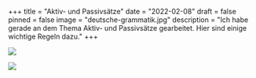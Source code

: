+++
title = "Aktiv- und Passivsätze"
date = "2022-02-08"
draft = false
pinned = false
image = "deutsche-grammatik.jpg"
description = "Ich habe gerade an dem Thema Aktiv- und Passivsätze gearbeitet. Hier sind einige wichtige Regeln dazu."
+++


![](aktiv_passiv.jpg)

![](aktiv_passiv_beispiel.jpg)